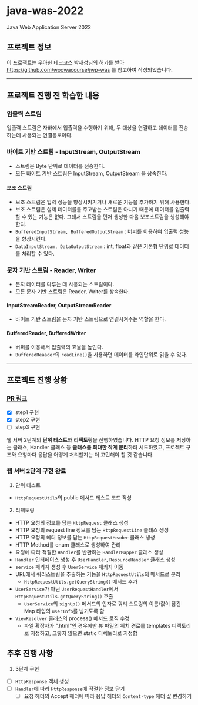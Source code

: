 # java-was-2022
Java Web Application Server 2022


## 프로젝트 정보 

이 프로젝트는 우아한 테크코스 박재성님의 허가를 받아 https://github.com/woowacourse/jwp-was 
를 참고하여 작성되었습니다.

---

## 프로젝트 진행 전 학습한 내용

### 입출력 스트림

입출력 스트림은 자바에서 입출력을 수행하기 위해, 두 대상을 연결하고 데이터를 전송하는데 사용되는 연결통로이다.

### 바이트 기반 스트림 - InputStream, OutputStream

- 스트림은 Byte 단위로 데이터를 전송한다.
- 모든 바이트 기반 스트림은 InputStream, OutputStream 을 상속한다.

#### 보조 스트림
- 보조 스트림은 입력 성능을 향상시키기거나 새로운 기능을 추가하기 위해 사용한다.
- 보조 스트림은 실제 데이터를를 주고받는 스트림은 아니기 때문에 데이터를 입출력할 수 있는 기능은 없다. 그래서 스트림을 먼저 생성한 다음 보조스트림을 생성해야 한다.
- `BufferedInputStream, BufferedOutputStream` : 버퍼를 이용하여 입출력 성능을 향상시킨다.
- `DataInputStream, DataOutputStream` : int, float과 같은 기본형 단위로 데이터를 처리할 수 있다.

### 문자 기반 스트림 - Reader, Writer
- 문자 데이터를 다루는 데 사용되는 스트림이다.
- 모든 문자 기반 스트림은 Reader, Writer를 상속한다.

#### InputStreamReader, OutputStreamReader
- 바이트 기반 스트림을 문자 기반 스트림으로 연결시켜주는 역할을 한다.

#### BufferedReader, BufferedWriter
- 버퍼를 이용해서 입출력의 효율을 높인다.
- `BufferedReaader`의 `readLine()`을 사용하면 데이터를 라인단위로 읽을 수 있다.

---

## 프로젝트 진행 상황
### [PR 링크](https://github.com/softeerbootcamp/be-java-web-server/pull/29)
- [x] step1 구현
- [x] step2 구현
- [ ] step3 구현

웹 서버 2단계의 **단위 테스트**와 **리팩토링**을 진행하였습니다. HTTP 요청 정보를 저장하는 클래스, Handler 클래스 등 **클래스를 최대한 작게 분리**하려 시도하였고, 프로젝트 구조와 요청마다 응답을 어떻게 처리할지는 더 고민해야 할 것 같습니다.

### 웹 서버 2단계 구현 완료
1. 단위 테스트
- `HttpRequestUtils`의 public 메서드 테스트 코드 작성
2. 리팩토링
- HTTP 요청의 정보를 담는 `HttpRequest` 클래스 생성
- HTTP 요청의 request line 정보를 담는 `HttpRequestLine` 클래스 생성
- HTTP 요청의 헤더 정보를 담는 `HttpRequestHeader` 클래스 생성
- HTTP Method를 enum 클래스로 생성하여 관리
- 요청에 따라 적절한 `Handler`를 반환하는 `HandlerMapper` 클래스 생성
- `Handler` 인터페이스 생성 후 `UserHandler`, `ResourceHandler` 클래스 생성
- `service` 패키지 생성 후 `UserService` 패키지 이동
- URL에서 쿼리스트링을 추출하는 기능을 `HttpRequestUtils`의 메서드로 분리
    - `HttpRequestUtils.getQueryString()` 메서드 추가
- `UserService`가 아닌 `UserRequestHandler`에서 `HttpRequestUtils.getQueryString()` 호출
    - `UserService`의 `signUp()` 메서드의 인자로 쿼리 스트링의 이름/값이 담긴 Map 타입의 `userInfo`를 넘기도록 함
- `ViewResolver` 클래스의 process() 메서드 로직 수정
    - 파일 확장자가 ".html"인 경우에만 뷰 파일의 위치 경로를 templates 디렉토리로 지정하고, 그렇지 않으면 static 디렉토리로 지정함

## 추후 진행 사항
1. 3단계 구현
- [ ] `HttpResponse` 객체 생성
- [ ] `Handler`에 따라 `HttpResponse`에 적절한 정보 담기
    - [ ] 요청 헤더의 Accept 헤더에 따라 응답 헤더의 `Content-type` 헤더 값 변경하기

